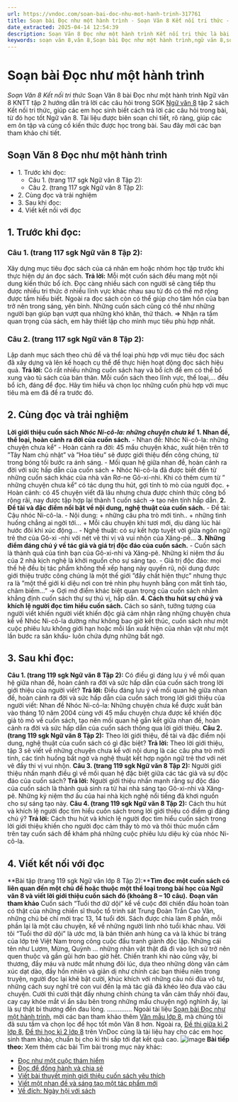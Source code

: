 ```yaml
---
url: https://vndoc.com/soan-bai-doc-nhu-mot-hanh-trinh-317761
title: Soạn bài Đọc như một hành trình - Soạn Văn 8 Kết nối tri thức - VnDoc.com
date_extracted: 2025-04-14 12:54:39
description: Soạn Văn 8 Đọc như một hành trình Kết nối tri thức là bài soạn bài mẫu thuộc chương trình Ngữ văn lớp 8 KNTT học kì 2. Mời các bạn cùng tham khảo bài soạn để chuẩn bị cho bài học sắp tới của mình.
keywords: soạn văn 8,văn 8,Soạn bài Đọc như một hành trình,ngữ văn 8,soan van 8,soạn văn lớp 8,giải văn 8,soạn văn 8 tập 2,soạn văn 8 Đọc như một hành trình Kết nối tri thức,soạn văn 8 kết nối tri thức,văn 8 kntt,ngữ văn 8 kết nối tri thức,Soạn bài Đọc như một hành trình Kết nối tri thức tập 2,soạn văn 8 kntt,văn 8 kết nối tri thức
---
```


# Soạn bài Đọc như một hành trình
 _Soạn Văn 8 Kết nối tri thức_
Soạn Văn 8 bài Đọc như một hành trình Ngữ văn 8 KNTT tập 2 hướng dẫn trả lời các câu hỏi trong SGK [Ngữ văn 8](<https://vndoc.com/ngu-van-8-ket-noi-tri-thuc>) tập 2 sách Kết nối tri thức, giúp các em học sinh biết cách trả lời các câu hỏi trong bài, từ đó học tốt Ngữ văn 8. Tài liệu được biên soạn chi tiết, rõ ràng, giúp các em ôn tập và củng cố kiến thức được học trong bài. Sau đây mời các bạn tham khảo chi tiết.
## Soạn Văn 8 Đọc như một hành trình
  * 1\. Trước khi đọc:
    * Câu 1. \(trang 117 sgk Ngữ văn 8 Tập 2\):
    * Câu 2. \(trang 117 sgk Ngữ văn 8 Tập 2\):
  * 2\. Cùng đọc và trải nghiệm
  * 3\. Sau khi đọc:
  * 4\. Viết kết nối với đọc

## **1\. Trước khi đọc:**
### **Câu 1. \(trang 117 sgk Ngữ văn 8 Tập 2\):**
Xây dựng mục tiêu đọc sách của cá nhân em hoặc nhóm học tập trước khi thực hiện dự án đọc sách.
**Trả lời:**
Mỗi một cuốn sách đều mang một nội dung kiến thức bổ ích. Đọc càng nhiều sách con người sẽ càng tiếp thu được nhiều tri thức ở nhiều lĩnh vực khác nhau sau từ đó có thể mở rộng được tầm hiểu biết. Ngoài ra đọc sách còn có thể giúp cho tâm hồn của bạn trở nên trong sáng, yên bình. Những cuốn sách cũng có thể như những người bạn giúp bạn vượt qua những khó khăn, thử thách.
=> Nhận ra tầm quan trọng của sách, em hãy thiết lập cho mình mục tiêu phù hợp nhất.
### **Câu 2. \(trang 117 sgk Ngữ văn 8 Tập 2\):**
Lập danh mục sách theo chủ đề và thể loại phù hợp với mục tiêu đọc sách đã xây dựng và lên kế hoạch cụ thể để thực hiện hoạt động đọc sách hiệu quả.
**Trả lời:**
Có rất nhiều những cuốn sách hay và bổ ích để em có thể bổ xung vào tủ sách của bản thân. Mỗi cuốn sách theo lĩnh vực, thể loại,... đều bổ ích, đáng để đọc. Hãy tìm hiểu và chọn lọc những cuốn phù hợp với mục tiêu mà em đã đề ra trước đó.
## **2\. Cùng đọc và trải nghiệm**
**Lời giới thiệu cuốn sách _Nhóc Ni-cô-la: những chuyện chưa kể_**
**1\. Nhan đề, thể loại, hoàn cảnh ra đời của cuốn sách.**
\- Nhan đề: Nhóc Ni-cô-la: những chuyện chưa kể”
\- Hoàn cảnh ra đời: 45 mẩu chuyện khác, xuất hiện trên tờ ”Tây Nam chủ nhật” và ”Hoa tiêu” sẽ được giới thiệu đến công chúng, từ trong bóng tối bước ra ánh sáng.
\- Mối quan hệ giữa nhan đề, hoàn cảnh ra đời với sức hấp dẫn của cuốn sách
\+ Nhóc Ni-cô-la đã được biết đến từ những cuốn sách khác của nhà văn Rơ-ne Gô-xi-nhi. Khi có thêm cụm từ ” những chuyện chưa kể” có tác dụng thu hút, gợi tính tò mò của người đọc.
\+ Hoàn cảnh: có 45 chuyện viết đã lâu nhưng chưa được chính thức công bố rộng rãi, nay được tập hợp lại thành 1 cuốn sách → tạo nên tính hấp dẫn.
**2\. Đề tài và đặc điểm nổi bật về nội dung, nghệ thuật của cuốn sách.**
\- Đề tài: Cậu nhóc Ni-cô-la.
\- Nội dung:
\+ những câu pha trò mới tinh..
\+ những tình huống chẳng ai ngời tới...
\+ Mỗi câu chuyện khi tươi mới, dịu dàng lúc hài hước đôi khi xúc động...
\- Nghệ thuật: có sự kết hợp tuyệt vời giữa ngôn ngữ trẻ thơ của Gô-xi -nhi với nét vẽ thi vị và vui nhộn của Xăng-pê...
**3\. Những điểm đáng chú ý về tác giả và giá trị độc đáo của cuốn sách.**
\- Cuốn sách là thành quả của tình bạn của Gô-xi-nhi và Xăng-pê. Những kỉ niệm thơ ấu của 2 nhà kịch nghệ là khởi nguồn cho sự sáng tạo.
\- Giá trị độc đáo: mọi thế hệ đều bị tác phẩm không thể xếp hạng này quyến rũ, nội dung được giới thiệu trước công chúng là một thế giới ”đầy chất hiện thực” nhưng thực ra là ”một thế giới kì diệu nơi con trẻ nhìn phụ huynh bằng con mắt tỉnh táo, châm biếm...”
→ Gợi mở điểm khác biệt quan trọng của cuốn sách nhằm khẳng định cuốn sách thự sự thú vị, hấp dẫn.
**4\. Cách thu hút sự chú ý và khích lệ người đọc tìm hiểu cuốn sách.**
Cách so sánh, tưởng tượng của người viết khiến người viết khiến độc giả cảm nhận rằng những chuyện chưa kể về Nhóc Ni-cô-la dường như không bao giờ kết thúc, cuốn sách như một cuộc phiêu lưu không giới hạn hoặc mỗi lần xuất hiện của nhân vật như một lần bước ra sân khấu- luôn chứa đựng những bất ngờ.
## **3\. Sau khi đọc:**
**Câu 1. \(trang 119 sgk Ngữ văn 8 Tập 2\):** Có điều gì đáng lưu ý về mối quan hệ giữa nhan đề, hoàn cảnh ra đời và sức hấp dẫn của cuốn sách trong lời giới thiệu của người viết?
**Trả lời:**
Điều đáng lưu ý về mối quan hệ giữa nhan đề, hoàn cảnh ra đời và sức hấp dẫn của cuốn sách trong lời giới thiệu của người viết: Nhan đề Nhóc Ni-cô-la: Những chuyện chưa kể được xuất bản vào tháng 10 năm 2004 cùng với 45 mẩu chuyện chưa được kể khiến độc giả tò mò về cuốn sách, tạo nên mối quan hệ gắn kết giữa nhan đề, hoàn cảnh ra đời và sức hấp dẫn của cuốn sách thông qua lời giới thiệu.
**Câu 2. \(trang 119 sgk Ngữ văn 8 Tập 2\):** Theo lời giới thiệu, đề tài và đặc điểm nội dung, nghệ thuật của cuốn sách có gì đặc biệt?
**Trả lời:**
Theo lời giới thiệu, tập 3 sẽ viết về những chuyện chưa kể với nội dung là các câu pha trò mới tinh, các tình huống bất ngờ và nghệ thuật kết hợp ngôn ngữ trẻ thơ với nét vẽ đầy thi vị vui nhộn.
**Câu 3. \(trang 119 sgk Ngữ văn 8 Tập 2\):** Người giới thiệu nhấn mạnh điều gì về mối quan hệ đặc biệt giữa các tác giả và sự độc đáo của cuốn sách?
**Trả lời:**
Người giới thiệu nhấn mạnh rằng sự độc đáo của cuốn sách là thành quả sinh ra từ hai nhà sáng tạo Gô-xi-nhi và Xăng-pê. Những kỷ niệm thơ ấu của hai nhà kịch nghệ nổi tiếng đã khơi nguồn cho sự sáng tạo này.
**Câu 4. \(trang 119 sgk Ngữ văn 8 Tập 2\):** Cách thu hút và khích lệ người đọc tìm hiểu cuốn sách trong lời giới thiệu có điểm gì đáng chú ý?
**Trả lời:**
Cách thu hút và khích lệ người đọc tìm hiểu cuốn sách trong lời giới thiệu khiến cho người đọc cảm thấy tò mò và thôi thúc muốn cầm trên tay cuốn sách để khám phá những cuộc phiêu lưu diệu kỳ của nhóc Ni-cô-la.
## **4\. Viết kết nối với đọc**
**Bài tập \(trang 119 sgk Ngữ văn lớp 8 Tập 2\):****Tìm đọc một cuốn sách có liên quan đến một chủ đề hoặc thuộc một thể loại trong bài học của Ngữ văn 8 và viết lời giới thiệu cuốn sách đó \(khoảng 8 – 10 câu\).**
**Đoạn văn tham khảo**
Cuốn sách “Tuổi thơ dữ dội” kể về cuộc đời chiến đấu hoàn toàn có thật của những chiến sĩ thuộc tổ trinh sát Trung Đoàn Trần Cao Vân, những chú bé chỉ mới trạc 13, 14 tuổi đời. Sách được chia làm 8 phần, mỗi phần lại là một câu chuyện, kể về những người lính nhỏ tuổi khác nhau. Với tôi “Tuổi thơ dữ dội” là ước mơ, là bản thiên anh hùng ca và là khúc bi tráng của lớp trẻ Việt Nam trong công cuộc đấu tranh giành độc lập. Những cái tên như Lượm, Mừng, Quỳnh … những nhân vật thật đã đi vào lịch sử trở nên quen thuộc và gần gũi hơn bao giờ hết. Chiến tranh khi nào cũng vậy, bi thương, đầy máu và nước mắt nhưng đôi lúc, dựa theo những dòng văn cảm xúc dạt dào, đầy hồn nhiên và giản dị như chính các bạn thiếu niên trong truyện, người đọc lại khẽ bật cười, khúc khích với những câu nói đùa vô tư, những cách suy nghĩ trẻ con vui đến lạ mà tác giả đã khéo léo đưa vào câu chuyện. Cười thì cười thật đấy nhưng chính chúng ta vẫn cảm thấy nhói đau, cay cay khóe mắt vì ẩn sâu bên trong những mẩu chuyện ngộ nghĩnh ấy, lại là sự thật bi thương đến đau lòng.
..............
Ngoài tài liệu [Soạn bài Đọc như một hành trình](<https://vndoc.com/soan-bai-doc-nhu-mot-hanh-trinh-317761>), mời các bạn tham khảo thêm [Văn mẫu lớp 8](<https://vndoc.com/van-mau-lop8>), mà chúng tôi đã sưu tầm và chọn lọc để học tốt môn Văn 8 hơn. Ngoài ra, [Đề thi giữa kì 2 lớp 8,](<https://vndoc.com/de-thi-giua-ki-2-lop8>) [Đề thi học kì 2 lớp 8](<https://vndoc.com/de-thi-hoc-ki-2-lop8>) trên VnDoc cũng là tài liệu hay cho các em học sinh tham khảo, chuẩn bị cho kì thi sắp tới đạt kết quả cao.
![image](https://i.vdoc.vn/data/image/2022/08/26/ban-tay.svg) **Bài tiếp theo:**
Xem thêm các bài Tìm bài trong mục này khác:
  * [Đọc như một cuộc thám hiểm](</soan-bai-doc-nhu-mot-cuoc-tham-hiem-317782>)
  * [Đọc để đồng hành và chia sẻ ](</soan-bai-doc-de-dong-hanh-va-chia-se-317854>)
  * [Viết bài thuyết minh giới thiệu cuốn sách yêu thích](</soan-bai-viet-bai-thuyet-minh-gioi-thieu-cuon-sach-yeu-thich-317863>)
  * [Viết một nhan đề và sáng tạo một tác phẩm mới](</soan-bai-viet-mot-nhan-de-va-sang-tao-mot-tac-pham-moi-317871>)
  * [Về đích: Ngày hội với sách](</soan-bai-ve-dich-ngay-hoi-voi-sach-317876>)

